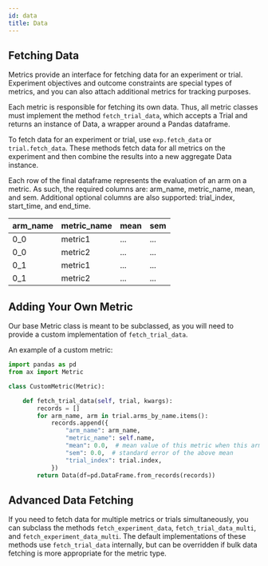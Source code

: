 ```yaml
---
id: data
title: Data
---
```


## Fetching Data

Metrics provide an interface for fetching data for an experiment or trial. Experiment objectives and outcome constraints are special types of metrics, and you can also attach additional metrics for tracking purposes.

Each metric is responsible for fetching its own data. Thus, all metric classes must implement the method `fetch_trial_data`, which accepts a Trial and returns an instance of Data, a wrapper around a Pandas dataframe.

To fetch data for an experiment or trial, use `exp.fetch_data` or `trial.fetch_data`. These methods fetch data for all metrics on the experiment and then combine the results into a new aggregate Data instance.

Each row of the final dataframe represents the evaluation of an arm on a metric. As such, the required columns are: arm_name, metric_name, mean, and sem. Additional optional columns are also supported: trial_index, start_time, and end_time.

| arm_name | metric_name | mean | sem |
|----------|-------------|------|-----|
| 0_0      | metric1     | ...  | ... |
| 0_0      | metric2     | ...  | ... |
| 0_1      | metric1     | ...  | ... |
| 0_1      | metric2     | ...  | ... |

## Adding Your Own Metric

Our base Metric class is meant to be subclassed, as you will need to provide a custom implementation of `fetch_trial_data`.

An example of a custom metric:

```python
import pandas as pd
from ax import Metric

class CustomMetric(Metric):

    def fetch_trial_data(self, trial, kwargs):    
        records = []
        for arm_name, arm in trial.arms_by_name.items():
            records.append({
                "arm_name": arm_name,
                "metric_name": self.name,
                "mean": 0.0,  # mean value of this metric when this arm is used
                "sem": 0.0,  # standard error of the above mean
                "trial_index": trial.index,
            })
        return Data(df=pd.DataFrame.from_records(records))
```

## Advanced Data Fetching

If you need to fetch data for multiple metrics or trials simultaneously,
you can subclass the methods `fetch_experiment_data`, `fetch_trial_data_multi`,
and `fetch_experiment_data_multi`. The default implementations of these methods
use `fetch_trial_data` internally, but can be overridden if bulk data fetching
is more appropriate for the metric type.
